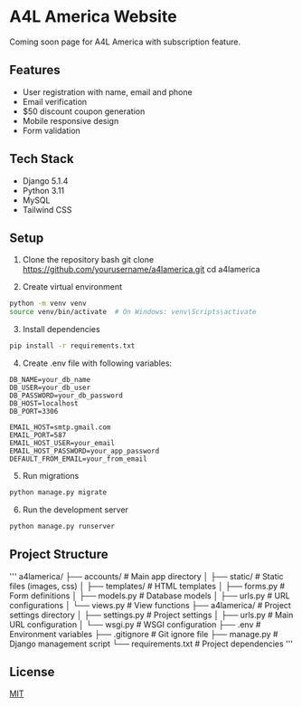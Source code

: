 # A4L America Website

Coming soon page for A4L America with subscription feature.

## Features

- User registration with name, email and phone
- Email verification
- $50 discount coupon generation
- Mobile responsive design
- Form validation

## Tech Stack

- Django 5.1.4
- Python 3.11
- MySQL
- Tailwind CSS

## Setup

1. Clone the repository
bash
git clone https://github.com/yourusername/a4lamerica.git
cd a4lamerica

2. Create virtual environment
```bash
python -m venv venv
source venv/bin/activate  # On Windows: venv\Scripts\activate
```

3. Install dependencies
```bash
pip install -r requirements.txt
```

4. Create .env file with following variables:
```env
DB_NAME=your_db_name
DB_USER=your_db_user
DB_PASSWORD=your_db_password
DB_HOST=localhost
DB_PORT=3306

EMAIL_HOST=smtp.gmail.com
EMAIL_PORT=587
EMAIL_HOST_USER=your_email
EMAIL_HOST_PASSWORD=your_app_password
DEFAULT_FROM_EMAIL=your_from_email
```

5. Run migrations
```bash
python manage.py migrate
```

6. Run the development server
```bash
python manage.py runserver
```

## Project Structure

'''
a4lamerica/
├── accounts/ # Main app directory
│ ├── static/ # Static files (images, css)
│ ├── templates/ # HTML templates
│ ├── forms.py # Form definitions
│ ├── models.py # Database models
│ ├── urls.py # URL configurations
│ └── views.py # View functions
├── a4lamerica/ # Project settings directory
│ ├── settings.py # Project settings
│ ├── urls.py # Main URL configuration
│ └── wsgi.py # WSGI configuration
├── .env # Environment variables
├── .gitignore # Git ignore file
├── manage.py # Django management script
└── requirements.txt # Project dependencies
'''

## License

[MIT](https://choosealicense.com/licenses/mit/)
